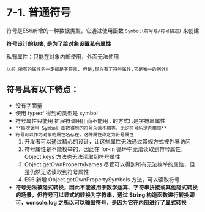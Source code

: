 # 7-1. 普通符号

符号是ES6新增的一种数据类型，它通过使用函数 ```Symbol(符号名/符号描述)``` 来创建

**符号设计的初衷, 是为了给对象设置私有属性**

私有属性：只能在对象内部使用，外面无法使用

`以前,所有的属性名一定都是字符串. 但是,现在有了符号属性,它是唯一的例外!`


## 符号具有以下特点：

- 没有字面量
- 使用 typeof 得到的类型是 symbol
- 符号属性只能用 扩展符调用[]  而不能用 . 的方式!  .是字符串属性
- `**每次调用 Symbol 函数得到的符号永远不相等，无论符号名是否相同**`
- `符号可以作为对象的属性名存在，这种属性称之为符号属性`
  1. 开发者可以通过精心的设计，让这些属性无法通过常规方式被外界访问
  2. 符号属性是不能枚举的，因此在 for-in 循环中无法读取到符号属性，Object.keys 方法也无法读取到符号属性
  3. Object.getOwnPropertyNames 尽管可以得到所有无法枚举的属性，但是仍然无法读取到符号属性
  4. ES6 新增 Object.getOwnPropertySymbols 方法，可以读取符号
- **符号无法被隐式转换，因此不能被用于数学运算、字符串拼接或其他隐式转换的场景，但符号可以显式的转换为字符串，通过 String 构造函数进行转换即可，console.log 之所以可以输出符号，是因为它在内部进行了显式转换**
